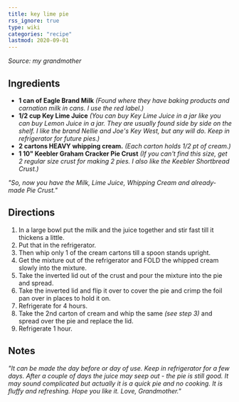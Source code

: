 ```yaml
---
title: key lime pie
rss_ignore: true
type: wiki
categories: "recipe"
lastmod: 2020-09-01
---
```


*Source: my grandmother*

## Ingredients
- **1 can of Eagle Brand Milk** *(Found where they have baking products and carnation milk in cans. I use the red label.)*
- **1/2 cup Key Lime Juice**  *(You can buy Key Lime Juice in a jar like you can buy Lemon Juice in a jar. They are usually found side by side on the shelf. I like the brand Nellie and Joe's Key West, but any will do. Keep in refrigerator for future pies.)*
- **2 cartons HEAVY whipping cream.** *(Each carton holds 1/2 pt of cream.)*
- **1 10" Keebler Graham Cracker Pie Crust** *(If you can't find this size, get 2 regular size crust for making 2 pies. I also like the Keebler Shortbread Crust.)*

*"So, now you have the Milk, Lime Juice, Whipping Cream and already-made Pie Crust."*

## Directions
1. In a large bowl put the milk and the juice together and stir fast till it thickens a little.
2. Put that in the refrigerator.
3. Then whip only 1 of the cream cartons till a spoon stands upright.
4. Get the mixture out of the refrigerator and FOLD the whipped cream slowly into the mixture.  
5. Take the inverted lid out of the crust and pour the mixture into the pie and spread.
6. Take the inverted lid and flip it over to cover the pie and crimp the foil pan over in places to hold it on.
7. Refrigerate for 4 hours.
8. Take the 2nd carton of cream and whip the same *(see step 3)* and spread over the pie and replace the lid.
9. Refrigerate 1 hour. 

## Notes
*"It can be made the day before or day of use. Keep in refrigerator for a few days. After a couple of days the juice may seep out - the pie is still good. It may sound complicated but actually it is a quick pie and no cooking. It is fluffy and refreshing.  Hope you like it. Love, Grandmother."*

